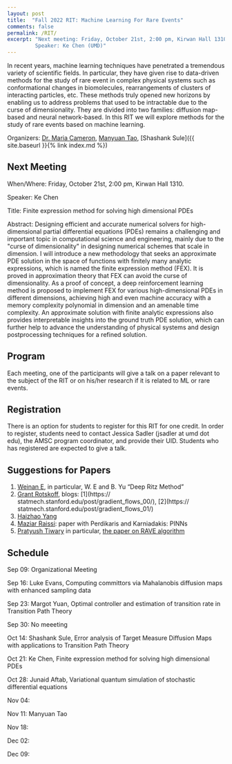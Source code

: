 ```yaml
---
layout: post
title:  "Fall 2022 RIT: Machine Learning For Rare Events"
comments: false
permalink: /RIT/
excerpt: "Next meeting: Friday, October 21st, 2:00 pm, Kirwan Hall 1310. 
         Speaker: Ke Chen (UMD)"
---
```


In recent years, machine learning techniques have penetrated a tremendous variety of scientific fields. In particular, they have given rise to data-driven methods for the study of rare event in complex physical systems such as conformational changes in biomolecules, rearrangements of clusters of interacting particles, etc. These methods truly opened new horizons by enabling us to address problems that used to be intractable due to the curse of dimensionality. They are divided into two families: diffusion map-based and neural network-based. In this RIT we will explore methods for the study of rare events based on machine learning.

Organizers: [Dr. Maria Cameron](https://www.math.umd.edu/~mariakc/), [Manyuan Tao](mailto:mtao1@umd.edu), [Shashank Sule]({{ site.baseurl }}{% link index.md %})

## Next Meeting

When/Where: Friday, October 21st, 2:00 pm, Kirwan Hall 1310. 

Speaker:  Ke Chen

Title: Finite expression method for solving high dimensional PDEs

Abstract: Designing efficient and accurate numerical solvers for high-dimensional partial differential equations (PDEs) remains a challenging and important topic in computational science and engineering, mainly due to the "curse of dimensionality" in designing numerical schemes that scale in dimension. I will introduce a new methodology that seeks an approximate PDE solution in the space of functions with finitely many analytic expressions, which is named the finite expression method (FEX). It is proved in approximation theory that FEX can avoid the curse of dimensionality. As a proof of concept, a deep reinforcement learning method is proposed to implement FEX for various high-dimensional PDEs in different dimensions, achieving high and even machine accuracy with a memory complexity polynomial in dimension and an amenable time complexity. An approximate solution with finite analytic expressions also provides interpretable insights into the ground truth PDE solution, which can further help to advance the understanding of physical systems and design postprocessing techniques for a refined solution.

## Program 

Each meeting, one of the participants will give a talk on a paper relevant to the subject of the RIT or on his/her research if it is related to ML or rare events.

## Registration 

There is an option for students to register for this RIT for one credit. In order to register, students need to contact Jessica Sadler (jsadler at umd dot edu), the AMSC program coordinator, and provide their UID. Students who has registered are expected to give a talk.

## Suggestions for Papers

1. [Weinan E](https://web.math.princeton.edu/~weinan/), in particular, W. E and B. Yu “Deep Ritz Method”
2. [Grant Rotskoff](https://statmech.stanford.edu), blogs: [1](https:// statmech.stanford.edu/post/gradient_flows_00/), [2](https:// statmech.stanford.edu/post/gradient_flows_01/)
3. [Haizhao Yang](https://haizhaoyang.github.io)
4. [Maziar Raissi](https://maziarraissi.github.io/publications/): paper
with Perdikaris and Karniadakis: PINNs
5. [Pratyush Tiwary](https://sites.google.com/site/pratyushtiwary/) in particular, [the paper on RAVE algorithm](https://aip.scitation.org/doi/10.1063/1.5025487)

## Schedule 

Sep 09: Organizational Meeting

Sep 16: Luke Evans, Computing committors via Mahalanobis diffusion maps with enhanced sampling data

Sep 23: Margot Yuan, Optimal controller and estimation of transition rate in Transition Path Theory  

Sep 30: No meeeting

Oct 14: Shashank Sule, Error analysis of Target Measure Diffusion Maps with applications to Transition Path Theory

Oct 21: Ke Chen, Finite expression method for solving high dimensional PDEs

Oct 28: Junaid Aftab, Variational quantum simulation of stochastic differential equations

Nov 04:

Nov 11: Manyuan Tao

Nov 18:

Dec 02:

Dec 09:


